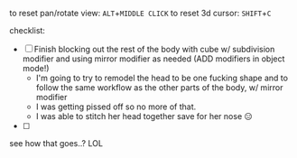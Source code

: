  to reset pan/rotate view: `ALT`+`MIDDLE CLICK`
 to reset 3d cursor: `SHIFT`+`C`

  checklist:
  - [ ] Finish blocking out the rest of the body with cube w/ subdivision modifier and using mirror modifier as needed (ADD modifiers in object mode!)
	  - I'm going to try to remodel the head to be one fucking shape and to follow the same workflow as the other parts of the body, w/ mirror modifier
	  - I was getting pissed off so no more of that.
	  - I was able to stitch her head together save for her nose 😑
- [ ] 
see how that goes..? LOL